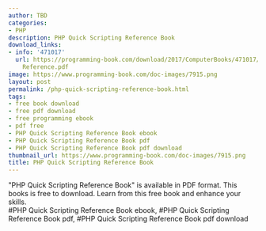 ```yaml
---
author: TBD
categories:
- PHP
description: PHP Quick Scripting Reference Book
download_links:
- info: '471017'
  url: https://programming-book.com/download/2017/ComputerBooks/471017/PHP Quick Scripting
    Reference.pdf
image: https://www.programming-book.com/doc-images/7915.png
layout: post
permalink: /php-quick-scripting-reference-book.html
tags:
- free book download
- free pdf download
- free programming ebook
- pdf free
- PHP Quick Scripting Reference Book ebook
- PHP Quick Scripting Reference Book pdf
- PHP Quick Scripting Reference Book pdf download
thumbnail_url: https://www.programming-book.com/doc-images/7915.png
title: PHP Quick Scripting Reference Book
---
```


 
<div class="item-desc text-justify">
  "PHP Quick Scripting Reference Book" is available in PDF format. This books is free to download. Learn from this free book and enhance your skills.
  <br>
  #PHP Quick Scripting Reference Book ebook, #PHP Quick Scripting Reference Book pdf, #PHP Quick Scripting Reference Book pdf download
</div>